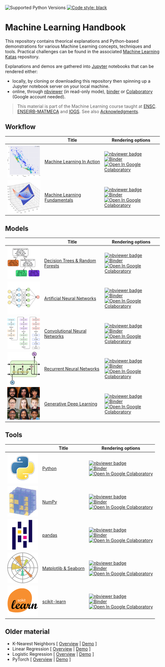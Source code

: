 ![Supported Python Versions](https://img.shields.io/badge/Python->=3.6-blue.svg?logo=python&logoColor=white)
[![Code style: black](https://img.shields.io/badge/code%20style-black-000000.svg)](https://github.com/psf/black)

# Machine Learning Handbook

This repository contains theorical explanations and Python-based demonstrations for various Machine Learning concepts, techniques and tools. Practical challenges can be found in the associated [Machine Learning Katas](https://github.com/bpesquet/machine-learning-katas) repository.

 Explanations and demos are gathered into [Jupyter](https://jupyter.org/) notebooks that can be rendered either:

- locally, by cloning or downloading this repository then spinning up a Jupyter notebook server on your local machine.
- online, through [nbviewer](https://nbviewer.jupyter.org) (in read-only mode), [binder](https://mybinder.org) or [Colaboratory](https://colab.research.google.com) (Google account needed).

> This material is part of the Machine Learning course taught at [ENSC](https://ensc.bordeaux-inp.fr). [ENSEIRB-MATMECA](https://enseirb-matmeca.bordeaux-inp.fr) and [IOGS](https://www.institutoptique.fr). See also [Acknowledgments](ACKNOWLEDGMENTS.md).

## Workflow

||Title|Rendering options|
|-|-|-|
|![](thumbnails/ml_in_action.png)|[Machine Learning In Action](notebooks/workflow/machine_learning_in_action.ipynb)|[![nbviewer badge](https://raw.githubusercontent.com/jupyter/design/master/logos/Badges/nbviewer_badge.svg)](https://nbviewer.jupyter.org/github/bpesquet/machine-learning-handbook/blob/master/notebooks/workflow/machine_learning_in_action.ipynb)<br>[![Binder](https://mybinder.org/badge_logo.svg)](https://mybinder.org/v2/gh/bpesquet/machine-learning-handbook/master?filepath=notebooks/workflow/machine_learning_in_action.ipynb)<br>[![Open In Google Colaboratory](https://colab.research.google.com/assets/colab-badge.svg)](https://colab.research.google.com/github/bpesquet/machine-learning-handbook/blob/master/notebooks/workflow/machine_learning_in_action.ipynb)|
|![](thumbnails/ml_fundamentals.png)|[Machine Learning Fundamentals](notebooks/workflow/machine_learning_fundamentals.ipynb)|[![nbviewer badge](https://raw.githubusercontent.com/jupyter/design/master/logos/Badges/nbviewer_badge.svg)](https://nbviewer.jupyter.org/github/bpesquet/machine-learning-handbook/blob/master/notebooks/workflow/machine_learning_fundamentals.ipynb)<br>[![Binder](https://mybinder.org/badge_logo.svg)](https://mybinder.org/v2/gh/bpesquet/machine-learning-handbook/master?filepath=notebooks/workflow/machine_learning_fundamentals.ipynb)<br>[![Open In Google Colaboratory](https://colab.research.google.com/assets/colab-badge.svg)](https://colab.research.google.com/github/bpesquet/machine-learning-handbook/blob/master/notebooks/workflow/machine_learning_fundamentals.ipynb)|

## Models

||Title|Rendering options|
|-|-|-|
|![](thumbnails/dt_rf.png)|[Decision Trees & Random Forests](notebooks/models/decision_trees_and_random_forests.ipynb)|[![nbviewer badge](https://raw.githubusercontent.com/jupyter/design/master/logos/Badges/nbviewer_badge.svg)](https://nbviewer.jupyter.org/github/bpesquet/machine-learning-handbook/blob/master/notebooks/models/decision_trees_and_random_forests.ipynb)<br>[![Binder](https://mybinder.org/badge_logo.svg)](https://mybinder.org/v2/gh/bpesquet/machine-learning-handbook/master?filepath=notebooks/models/decision_trees_and_random_forests.ipynb)<br>[![Open In Google Colaboratory](https://colab.research.google.com/assets/colab-badge.svg)](https://colab.research.google.com/github/bpesquet/machine-learning-handbook/blob/master/notebooks/models/decision_trees_and_random_forests.ipynb)|
|![](thumbnails/neural_networks.png)|[Artificial Neural Networks](notebooks/models/artificial_neural_networks.ipynb)|[![nbviewer badge](https://raw.githubusercontent.com/jupyter/design/master/logos/Badges/nbviewer_badge.svg)](https://nbviewer.jupyter.org/github/bpesquet/machine-learning-handbook/blob/master/notebooks/models/artificial_neural_networks.ipynb)<br>[![Binder](https://mybinder.org/badge_logo.svg)](https://mybinder.org/v2/gh/bpesquet/machine-learning-handbook/master?filepath=notebooks/models/artificial_neural_networks.ipynb)<br>[![Open In Google Colaboratory](https://colab.research.google.com/assets/colab-badge.svg)](https://colab.research.google.com/github/bpesquet/machine-learning-handbook/blob/master/notebooks/models/artificial_neural_networks.ipynb)|
|![](thumbnails/cnn.png)|[Convolutional Neural Networks](notebooks/models/convolutional_neural_networks.ipynb)|[![nbviewer badge](https://raw.githubusercontent.com/jupyter/design/master/logos/Badges/nbviewer_badge.svg)](https://nbviewer.jupyter.org/github/bpesquet/machine-learning-handbook/blob/master/notebooks/models/convolutional_neural_networks.ipynb)<br>[![Binder](https://mybinder.org/badge_logo.svg)](https://mybinder.org/v2/gh/bpesquet/machine-learning-handbook/master?filepath=notebooks/models/convolutional_neural_networks.ipynb)<br>[![Open In Google Colaboratory](https://colab.research.google.com/assets/colab-badge.svg)](https://colab.research.google.com/github/bpesquet/machine-learning-handbook/blob/master/notebooks/models/convolutional_neural_networks.ipynb)|
|![](thumbnails/rnn.png)|[Recurrent Neural Networks](notebooks/models/recurrent_neural_networks.ipynb)|[![nbviewer badge](https://raw.githubusercontent.com/jupyter/design/master/logos/Badges/nbviewer_badge.svg)](https://nbviewer.jupyter.org/github/bpesquet/machine-learning-handbook/blob/master/notebooks/models/recurrent_neural_networks.ipynb)<br>[![Binder](https://mybinder.org/badge_logo.svg)](https://mybinder.org/v2/gh/bpesquet/machine-learning-handbook/master?filepath=notebooks/models/recurrent_neural_networks.ipynb)<br>[![Open In Google Colaboratory](https://colab.research.google.com/assets/colab-badge.svg)](https://colab.research.google.com/github/bpesquet/machine-learning-handbook/blob/master/notebooks/models/recurrent_neural_networks.ipynb)|
|![](thumbnails/gan.png)|[Generative Deep Learning](notebooks/models/generative_deep_learning.ipynb)|[![nbviewer badge](https://raw.githubusercontent.com/jupyter/design/master/logos/Badges/nbviewer_badge.svg)](https://nbviewer.jupyter.org/github/bpesquet/machine-learning-handbook/blob/master/notebooks/models/generative_deep_learning.ipynb)<br>[![Binder](https://mybinder.org/badge_logo.svg)](https://mybinder.org/v2/gh/bpesquet/machine-learning-handbook/master?filepath=notebooks/models/generative_deep_learning.ipynb)<br>[![Open In Google Colaboratory](https://colab.research.google.com/assets/colab-badge.svg)](https://colab.research.google.com/github/bpesquet/machine-learning-handbook/blob/master/notebooks/models/generative_deep_learning.ipynb)|

## Tools

||Title|Rendering options|
|-|-|-|
|![](thumbnails/python.png)|[Python](notebooks/tools/python.ipynb)|[![nbviewer badge](https://raw.githubusercontent.com/jupyter/design/master/logos/Badges/nbviewer_badge.svg)](https://nbviewer.jupyter.org/github/bpesquet/machine-learning-handbook/blob/master/notebooks/tools/python.ipynb)<br>[![Binder](https://mybinder.org/badge_logo.svg)](https://mybinder.org/v2/gh/bpesquet/machine-learning-handbook/master?filepath=notebooks/tools/python.ipynb)<br>[![Open In Google Colaboratory](https://colab.research.google.com/assets/colab-badge.svg)](https://colab.research.google.com/github/bpesquet/machine-learning-handbook/blob/master/notebooks/tools/python.ipynb)|
|![](thumbnails/numpy.png)|[NumPy](notebooks/tools/numpy.ipynb)|[![nbviewer badge](https://raw.githubusercontent.com/jupyter/design/master/logos/Badges/nbviewer_badge.svg)](https://nbviewer.jupyter.org/github/bpesquet/machine-learning-handbook/blob/master/notebooks/tools/numpy.ipynb)<br>[![Binder](https://mybinder.org/badge_logo.svg)](https://mybinder.org/v2/gh/bpesquet/machine-learning-handbook/master?filepath=notebooks/tools/numpy.ipynb)<br>[![Open In Google Colaboratory](https://colab.research.google.com/assets/colab-badge.svg)](https://colab.research.google.com/github/bpesquet/machine-learning-handbook/blob/master/notebooks/tools/numpy.ipynb)|
|![](thumbnails/pandas.png)|[pandas](notebooks/tools/pandas.ipynb)|[![nbviewer badge](https://raw.githubusercontent.com/jupyter/design/master/logos/Badges/nbviewer_badge.svg)](https://nbviewer.jupyter.org/github/bpesquet/machine-learning-handbook/blob/master/notebooks/tools/pandas.ipynb)<br>[![Binder](https://mybinder.org/badge_logo.svg)](https://mybinder.org/v2/gh/bpesquet/machine-learning-handbook/master?filepath=notebooks/tools/pandas.ipynb)<br>[![Open In Google Colaboratory](https://colab.research.google.com/assets/colab-badge.svg)](https://colab.research.google.com/github/bpesquet/machine-learning-handbook/blob/master/notebooks/tools/pandas.ipynb)|
|![](thumbnails/matplotlib.png)|[Matplotlib & Seaborn](notebooks/tools/matplotlib.ipynb)|[![nbviewer badge](https://raw.githubusercontent.com/jupyter/design/master/logos/Badges/nbviewer_badge.svg)](https://nbviewer.jupyter.org/github/bpesquet/machine-learning-handbook/blob/master/notebooks/tools/matplotlib.ipynb)<br>[![Binder](https://mybinder.org/badge_logo.svg)](https://mybinder.org/v2/gh/bpesquet/machine-learning-handbook/master?filepath=notebooks/tools/matplotlib.ipynb)<br>[![Open In Google Colaboratory](https://colab.research.google.com/assets/colab-badge.svg)](https://colab.research.google.com/github/bpesquet/machine-learning-handbook/blob/master/notebooks/tools/matplotlib.ipynb)|
|![](thumbnails/scikit-learn.png)|[scikit-learn](notebooks/tools/scikit-learn.ipynb)|[![nbviewer badge](https://raw.githubusercontent.com/jupyter/design/master/logos/Badges/nbviewer_badge.svg)](https://nbviewer.jupyter.org/github/bpesquet/machine-learning-handbook/blob/master/notebooks/tools/scikit-learn.ipynb)<br>[![Binder](https://mybinder.org/badge_logo.svg)](https://mybinder.org/v2/gh/bpesquet/machine-learning-handbook/master?filepath=notebooks/tools/scikit-learn.ipynb)<br>[![Open In Google Colaboratory](https://colab.research.google.com/assets/colab-badge.svg)](https://colab.research.google.com/github/bpesquet/machine-learning-handbook/blob/master/notebooks/tools/scikit-learn.ipynb)|

## Older material

- K-Nearest Neighbors [ [Overview](https://www.bpesquet.fr/en/slides/ai/k-nearest-neighbors/) | [Demo](notebooks/models/knn.ipynb) ]
- Linear Regression [ [Overview](https://www.bpesquet.fr/en/slides/ai/linear-regression/) | [Demo](https://playground.tensorflow.org/#activation=tanh&batchSize=10&dataset=circle&regDataset=reg-plane&learningRate=0.03&regularizationRate=0&noise=25&networkShape=&seed=0.27079&showTestData=false&discretize=false&percTrainData=50&x=true&y=true&xTimesY=false&xSquared=false&ySquared=false&cosX=false&sinX=false&cosY=false&sinY=false&collectStats=false&problem=regression&initZero=false&hideText=false&showTestData_hide=false&activation_hide=true&noise_hide=false&discretize_hide=true&dataset_hide=true&batchSize_hide=true&percTrainData_hide=true&numHiddenLayers_hide=true&problem_hide=true) ]
- Logistic Regression [ [Overview](https://www.bpesquet.fr/en/slides/ai/logistic-regression/) | [Demo](https://playground.tensorflow.org/#activation=sigmoid&batchSize=10&dataset=gauss&regDataset=reg-plane&learningRate=0.03&regularizationRate=0&noise=0&networkShape=&seed=0.61489&showTestData=false&discretize=false&percTrainData=50&x=true&y=true&xTimesY=false&xSquared=false&ySquared=false&cosX=false&sinX=false&cosY=false&sinY=false&collectStats=false&problem=classification&initZero=false&hideText=false&numHiddenLayers_hide=true&percTrainData_hide=true&discretize_hide=true&problem_hide=true&activation_hide=true) ]
- PyTorch [ [Overview](https://www.bpesquet.fr/en/slides/ai/pytorch/) | [Demo](notebooks/tools/pytorch.ipynb) ]
